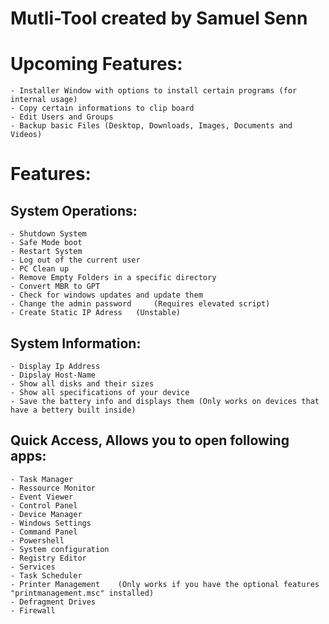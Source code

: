 # Mutli-Tool created by Samuel Senn
# Upcoming Features:
	- Installer Window with options to install certain programs (for internal usage)
	- Copy certain informations to clip board
	- Edit Users and Groups
	- Backup basic Files (Desktop, Downloads, Images, Documents and Videos)
	
# Features: 
## System Operations:

	- Shutdown System
	- Safe Mode boot
	- Restart System
	- Log out of the current user
	- PC Clean up
	- Remove Empty Folders in a specific directory
	- Convert MBR to GPT
	- Check for windows updates and update them
	- Change the admin password 	(Requires elevated script)
	- Create Static IP Adress 	(Unstable) 

## System Information:

	- Display Ip Address 
	- Dipslay Host-Name
	- Show all disks and their sizes
	- Show all specifications of your device
	- Save the battery info and displays them (Only works on devices that have a bettery built inside)

## Quick Access, Allows you to open following apps:

	- Task Manager
	- Ressource Monitor
	- Event Viewer
	- Control Panel
	- Device Manager
	- Windows Settings
	- Command Panel
	- Powershell
	- System configuration
	- Registry Editor
	- Services
	- Task Scheduler
	- Printer Management 	(Only works if you have the optional features "printmanagement.msc" installed)
	- Defragment Drives
	- Firewall
